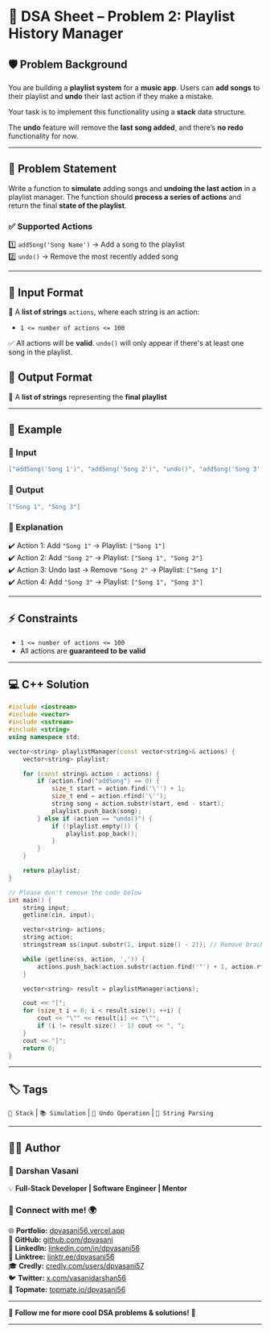 # 🎵 DSA Sheet – Problem 2: Playlist History Manager

## 🛡️ Problem Background  

You are building a **playlist system** for a **music app**. Users can **add songs** to their playlist and **undo** their last action if they make a mistake.  

Your task is to implement this functionality using a **stack** data structure.  

The **undo** feature will remove the **last song added**, and there’s **no redo** functionality for now.

---

## 📜 Problem Statement  

Write a function to **simulate** adding songs and **undoing the last action** in a playlist manager. The function should **process a series of actions** and return the final **state of the playlist**.

### ✅ Supported Actions  

1️⃣ `addSong('Song Name')` → Add a song to the playlist  
2️⃣ `undo()` → Remove the most recently added song  

---

## 📝 Input Format  

📌 A **list of strings** `actions`, where each string is an action:  
- `1 <= number of actions <= 100`  

✅ All actions will be **valid**. `undo()` will only appear if there's at least one song in the playlist.

## 🎯 Output Format  

🔹 A **list of strings** representing the **final playlist**

---

## 📌 Example  

### 🔹 Input  
```cpp
["addSong('Song 1')", "addSong('Song 2')", "undo()", "addSong('Song 3')"]
```

### 🔹 Output  
```cpp
["Song 1", "Song 3"]
```

### 🧐 Explanation  
✔️ Action 1: Add `"Song 1"` → Playlist: `["Song 1"]`  
✔️ Action 2: Add `"Song 2"` → Playlist: `["Song 1", "Song 2"]`  
✔️ Action 3: Undo last → Remove `"Song 2"` → Playlist: `["Song 1"]`  
✔️ Action 4: Add `"Song 3"` → Playlist: `["Song 1", "Song 3"]`  

---

## ⚡ Constraints  

- `1 <= number of actions <= 100`  
- All actions are **guaranteed to be valid**  

---

## 💻 C++ Solution  

```cpp
#include <iostream>
#include <vector>
#include <sstream>
#include <string>
using namespace std;

vector<string> playlistManager(const vector<string>& actions) {
    vector<string> playlist;

    for (const string& action : actions) {
        if (action.find("addSong") == 0) {
            size_t start = action.find('\'') + 1;
            size_t end = action.rfind('\'');
            string song = action.substr(start, end - start);
            playlist.push_back(song);
        } else if (action == "undo()") {
            if (!playlist.empty()) {
                playlist.pop_back();
            }
        }
    }

    return playlist;
}

// Please don't remove the code below
int main() {
    string input;
    getline(cin, input);

    vector<string> actions;
    string action;
    stringstream ss(input.substr(1, input.size() - 2)); // Remove brackets

    while (getline(ss, action, ',')) {
        actions.push_back(action.substr(action.find('"') + 1, action.rfind('"') - action.find('"') - 1));
    }

    vector<string> result = playlistManager(actions);

    cout << "[";
    for (size_t i = 0; i < result.size(); ++i) {
        cout << "\"" << result[i] << "\"";
        if (i != result.size() - 1) cout << ", ";
    }
    cout << "]";
    return 0;
}
```

---

## 🏷️ Tags  

`🎵 Stack` | `📚 Simulation` | `🔁 Undo Operation` | `🧠 String Parsing`  

---

## 👨‍💻 Author  

### 🚀 **Darshan Vasani**  
💡 **Full-Stack Developer | Software Engineer | Mentor**    

### 🔗 Connect with me! 🌍  
🌐 **Portfolio:** [dpvasani56.vercel.app](https://dpvasani56.vercel.app/)  
🐙 **GitHub:** [github.com/dpvasani](https://github.com/dpvasani)  
💼 **LinkedIn:** [linkedin.com/in/dpvasani56](https://www.linkedin.com/in/dpvasani56/)  
🌳 **Linktree:** [linktr.ee/dpvasani56](https://linktr.ee/dpvasani56)  
🎓 **Credly:** [credly.com/users/dpvasani57](https://www.credly.com/users/dpvasani57/)  
🐦 **Twitter:** [x.com/vasanidarshan56](https://x.com/vasanidarshan56)  
📢 **Topmate:** [topmate.io/dpvasani56](https://topmate.io/dpvasani56)  

---

🚀 **Follow me for more cool DSA problems & solutions!** 🌟  

---  
